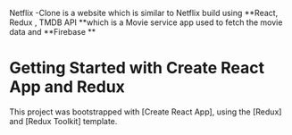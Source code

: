 
Netflix -Clone is a website which is similar to Netflix build using **React, Redux , TMDB API **which is a Movie service app used to fetch the movie data and **Firebase **
# Getting Started with Create React App and Redux

This project was bootstrapped with [Create React App], using the [Redux] and [Redux Toolkit] template.
